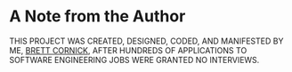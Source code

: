 # A Note from the Author

THIS PROJECT WAS CREATED, DESIGNED, CODED, AND MANIFESTED BY ME, [BRETT CORNICK](https://github.com/bcornick), AFTER HUNDREDS OF APPLICATIONS TO SOFTWARE ENGINEERING JOBS WERE GRANTED NO INTERVIEWS.
